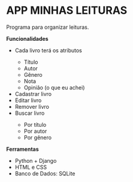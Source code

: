 <h1><strong>APP MINHAS LEITURAS</strong></h1>

<p>Programa para organizar leituras.</p>

<p><strong>Funcionalidades</strong></p>
<ul>
 <li>Cada livro terá os atributos</li>
 <ul>
  <li>Título</li>
  <li>Autor</li>
  <li>Gênero</li>
  <li>Nota</li>
  <li>Opinião (o que eu achei)</li>
 </ul>
 <li>Cadastrar livro</li>
 <li>Editar livro</li>
 <li>Remover livro</li>
 <li>Buscar livro</li>
 <ul>
  <li>Por título</li>
  <li>Por autor</li>
  <li>Por gênero</li>
 </ul>
</ul>

<p><strong>Ferramentas</strong></p>
<ul>
 <li>Python + Django</li>
 <li>HTML e CSS</li>
 <li>Banco de Dados: SQLite</li>
 </ul>
